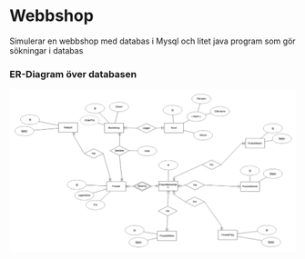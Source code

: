 # Webbshop
Simulerar en webbshop med databas i Mysql och litet java program som gör sökningar i databas

### ER-Diagram över databasen 

![er](/er.png)
